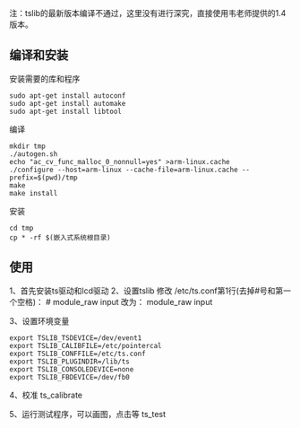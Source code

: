 注：tslib的最新版本编译不通过，这里没有进行深究，直接使用韦老师提供的1.4版本。

## 编译和安装
安装需要的库和程序
```shell
sudo apt-get install autoconf
sudo apt-get install automake
sudo apt-get install libtool
```

编译
```shell
mkdir tmp
./autogen.sh
echo "ac_cv_func_malloc_0_nonnull=yes" >arm-linux.cache
./configure --host=arm-linux --cache-file=arm-linux.cache --prefix=$(pwd)/tmp
make
make install
```

安装
```shell
cd tmp
cp * -rf $(嵌入式系统根目录)
```

## 使用
1、首先安装ts驱动和lcd驱动
2、设置tslib
    修改 /etc/ts.conf第1行(去掉#号和第一个空格)：
    # module_raw input
    改为：
    module_raw input

3、设置环境变量
```shell
export TSLIB_TSDEVICE=/dev/event1
export TSLIB_CALIBFILE=/etc/pointercal
export TSLIB_CONFFILE=/etc/ts.conf
export TSLIB_PLUGINDIR=/lib/ts
export TSLIB_CONSOLEDEVICE=none
export TSLIB_FBDEVICE=/dev/fb0
```

4、校准
ts_calibrate

5、运行测试程序，可以画图，点击等
ts_test
